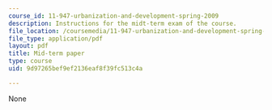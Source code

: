 ```yaml
---
course_id: 11-947-urbanization-and-development-spring-2009
description: Instructions for the midt-term exam of the course.
file_location: /coursemedia/11-947-urbanization-and-development-spring-2009/9d97265bef9ef2136eaf8f39fc513c4a_MIT11_947s09_exam01.pdf
file_type: application/pdf
layout: pdf
title: Mid-term paper
type: course
uid: 9d97265bef9ef2136eaf8f39fc513c4a

---
```

None